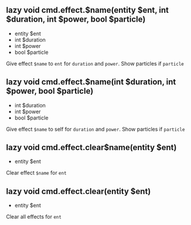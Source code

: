 ## lazy void cmd.effect.$name(entity $ent, int $duration, int $power, bool $particle)
- entity $ent
- int $duration
- int $power
- bool $particle

Give effect `$name` to `ent` for `duration` and `power`.    Show particles if `particle`

## lazy void cmd.effect.$name(int $duration, int $power, bool $particle)
- int $duration
- int $power
- bool $particle

Give effect `$name` to self for `duration` and `power`.    Show particles if `particle`

## lazy void cmd.effect.clear$name(entity $ent)
- entity $ent

Clear effect `$name` for `ent`

## lazy void cmd.effect.clear(entity $ent)
- entity $ent

Clear all effects for `ent`


